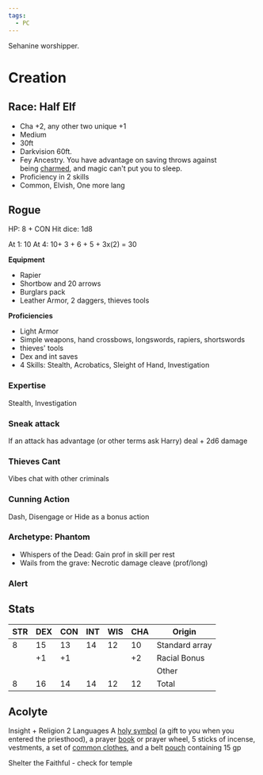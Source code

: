 ```yaml
---
tags:
  - PC
---
```

Sehanine worshipper.
# Creation
## Race: Half Elf
- Cha +2, any other two unique +1
- Medium
- 30ft
- Darkvision 60ft.
- Fey Ancestry. You have advantage on saving throws against being [charmed](https://2014.5e.tools/conditionsdiseases.html#charmed_phb), and magic can't put you to sleep.
- Proficiency in 2 skills
- Common, Elvish, One more lang

## Rogue
HP: 8 + CON
Hit dice: 1d8

At 1: 10
At 4: 10+ 3 + 6 + 5 + 3x(2) = 30

**Equipment**
- Rapier
- Shortbow and 20 arrows
- Burglars pack
- Leather Armor, 2 daggers, thieves tools

**Proficiencies**
- Light Armor
- Simple weapons, hand crossbows, longswords, rapiers, shortswords
- thieves' tools
- Dex and int saves
- 4 Skills: Stealth, Acrobatics, Sleight of Hand, Investigation

### Expertise
Stealth, Investigation

### Sneak attack
If an attack has advantage (or other terms ask Harry) deal + 2d6 damage

### Thieves Cant
Vibes chat with other criminals

### Cunning Action
Dash, Disengage or Hide as a bonus action

### Archetype: Phantom
- Whispers of the Dead: Gain prof in skill per rest
- Wails from the grave: Necrotic damage cleave (prof/long)

### Alert

## Stats

| STR | DEX | CON | INT | WIS | CHA | Origin         |
| --- | --- | --- | --- | --- | --- | -------------- |
| 8   | 15  | 13  | 14  | 12  | 10  | Standard array |
|     | +1  | +1  |     |     | +2  | Racial Bonus   |
|     |     |     |     |     |     | Other          |
| 8   | 16  | 14  | 14  | 12  | 12  | Total          |
## Acolyte
Insight + Religion
2 Languages
A [holy symbol](https://2014.5e.tools/items.html#holy%20symbol_phb) (a gift to you when you entered the priesthood), a prayer [book](https://2014.5e.tools/items.html#book_phb) or prayer wheel, 5 sticks of incense, vestments, a set of [common clothes](https://2014.5e.tools/items.html#common%20clothes_phb), and a belt [pouch](https://2014.5e.tools/items.html#pouch_phb) containing 15 gp

Shelter the Faithful - check for temple
